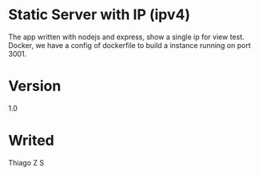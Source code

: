 # Static Server with IP (ipv4)
The app written with nodejs and express, show a single ip for view test.
Docker, we have a config of dockerfile to build a instance running on port 3001.

# Version
1.0

# Writed
Thiago Z S

